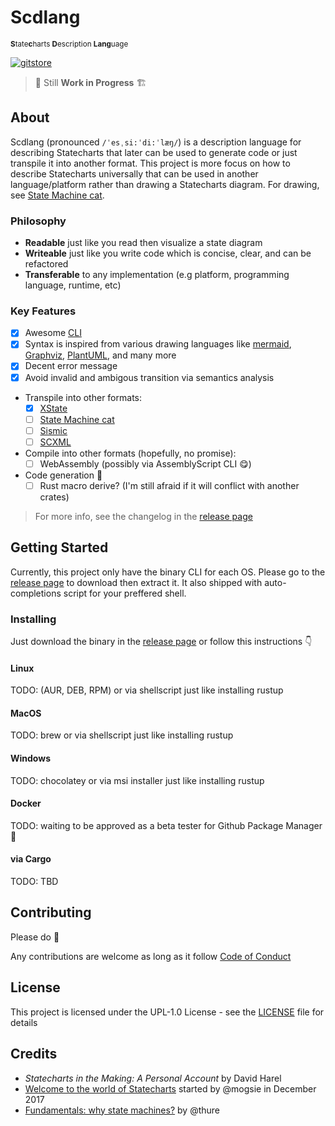 # Scdlang
<sup>**S**tate**c**harts **D**escription **Lang**uage</sup><br>

[![gitstore](https://enjoy.gitstore.app/repositories/badge-DrSensor/scdlang.svg)](https://enjoy.gitstore.app/repositories/DrSensor/scdlang)

> 🚧 Still **Work in Progress** 🏗️

## About
Scdlang (pronounced `/ˈesˌsi:ˈdi:ˈlæŋ/`) is a description language for describing Statecharts that later can be used to generate code or just transpile it into another format. This project is more focus on how to describe Statecharts universally that can be used in another language/platform rather than drawing a Statecharts diagram. For drawing, see [State Machine cat][].

### Philosophy
- **Readable** just like you read then visualize a state diagram
- **Writeable** just like you write code which is concise, clear, and can be refactored
- **Transferable** to any implementation (e.g platform, programming language, runtime, etc)

### Key Features
- [x] Awesome [CLI](packages/cli/README.md)
- [x] Syntax is inspired from various drawing languages like [mermaid][], [Graphviz][], [PlantUML][], and many more
- [x] Decent error message
- [x] Avoid invalid and ambigous transition via semantics analysis
- Transpile into other formats:
  - [x] [XState](https://xstate.js.org/docs/)
  - [ ] [State Machine cat][]
  - [ ] [Sismic](https://sismic.readthedocs.io/en/latest/)
  - [ ] [SCXML](https://www.w3.org/TR/scxml/)
- Compile into other formats (hopefully, no promise):
  - [ ] WebAssembly (possibly via AssemblyScript CLI 😋)
- Code generation 🤔
  - [ ] Rust macro derive? (I'm still afraid if it will conflict with another crates)

> For more info, see the changelog in the [release page][]

## Getting Started
Currently, this project only have the binary CLI for each OS. Please go to the [release page][] to download then extract it. It also shipped with auto-completions script for your preffered shell.

### Installing
Just download the binary in the [release page][] or follow this instructions 👇

#### Linux
TODO: (AUR, DEB, RPM) or via shellscript just like installing rustup

#### MacOS
TODO: brew or via shellscript just like installing rustup

#### Windows
TODO: chocolatey or via msi installer just like installing rustup

#### Docker
TODO: waiting to be approved as a beta tester for Github Package Manager 🤤

#### via Cargo
TODO: TBD

## Contributing
<!-- TODO: add proper CONTRIBUTING.md alongs with ARCHITECTURE.md and github template for issues & pull_request -->
Please do 🥺

Any contributions are welcome as long as it follow [Code of Conduct](CODE_OF_CONDUCT.md)

## License

This project is licensed under the UPL-1.0 License - see the [LICENSE](LICENSE) file for details

## Credits

- *Statecharts in the Making: A Personal Account* by David Harel
- [Welcome to the world of Statecharts](https://statecharts.github.io/) started by @mogsie in December 2017
- [Fundamentals: why state machines?](https://gist.github.com/thure/dcffc30117b9a9800084) by @thure

[Graphviz]: https://www.graphviz.org/
[PlantUML]: http://plantuml.com/state-diagram
[mermaid]: https://mermaidjs.github.io/
[State Machine cat]: https://github.com/sverweij/state-machine-ca
[release page]: https://github.com/DrSensor/scdlang/releases